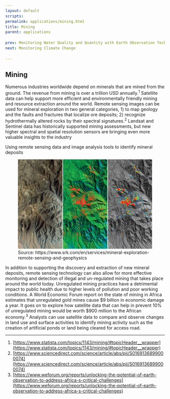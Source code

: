 ```yaml
---
layout: default
scripts:
permalink: applications/mining.html
title: Mining
parent: applications

prev: Monitoring Water Quality and Quantity with Earth Observation Techniques
next: Monitoring Climate Change

---
```


## Mining

Numerous industries worldwide depend on minerals that are mined from the ground. The revenue from mining is over a trillion USD annually.<sup>1</sup> Satellite data can help support more efficient and environmentally friendly mining and resource extraction around the world. Remote sensing images can be used for mineral exploration in two general categories, 1) to map geology and the faults and fractures that localize ore deposits; 2) recognize hydrothermally altered rocks by their spectral signatures.<sup>2</sup> Landsat and Sentinel data has historically supported mining assessments, but new higher spectral and spatial resolution sensors are bringing even more valuable insights to the industry

Using remote sensing data and image analysis tools to identify mineral deposits

<figure class="align-center">
  <img src="/assets/graphics/content/remote_sensing.jpg" />
  <figcaption>Source: https://www.srk.com/en/services/mineral-exploration-remote-sensing-and-geophysics​</figcaption>
</figure>

In addition to supporting the discovery and extraction of new mineral deposits, remote sensing technology can also allow for more effective monitoring and detection of illegal and un-regulated mining that takes place around the world today. Unregulated mining practices have a detrimental impact to public health due to higher levels of pollution and poor working conditions. A World Economic Forum report on the state of mining in Africa estimates that unregulated gold mines cause $9 billion in economic damage a year. It goes on to explore how satellite data that can help in prevent 10% of unregulated mining would be worth $900 million to the African economy.<sup>3</sup> Analysts can use satellite data to compare and observe changes in land use and surface activities to identify mining activity such as the creation of artificial ponds or land being cleared for access road.


---
1) [https://www.statista.com/topics/1143/mining/#topicHeader__wrapper](https://www.statista.com/topics/1143/mining/#topicHeader__wrapper)  
2) [https://www.sciencedirect.com/science/article/abs/pii/S0169136899000074](https://www.sciencedirect.com/science/article/abs/pii/S0169136899000074)  
3) [https://www.weforum.org/reports/unlocking-the-potential-of-earth-observation-to-address-africa-s-critical-challenges](https://www.weforum.org/reports/unlocking-the-potential-of-earth-observation-to-address-africa-s-critical-challenges)